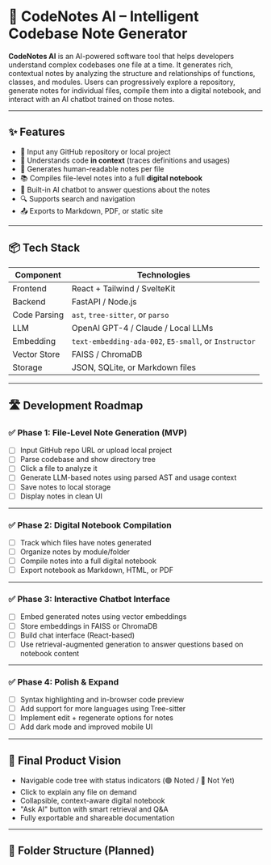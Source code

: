 # 🧠 CodeNotes AI – Intelligent Codebase Note Generator

**CodeNotes AI** is an AI-powered software tool that helps developers understand complex codebases one file at a time. It generates rich, contextual notes by analyzing the structure and relationships of functions, classes, and modules. Users can progressively explore a repository, generate notes for individual files, compile them into a digital notebook, and interact with an AI chatbot trained on those notes.

---

## ✨ Features

- 📂 Input any GitHub repository or local project
- 🧠 Understands code **in context** (traces definitions and usages)
- 📝 Generates human-readable notes per file
- 📚 Compiles file-level notes into a full **digital notebook**
- 💬 Built-in AI chatbot to answer questions about the notes
- 🔍 Supports search and navigation
- 📤 Exports to Markdown, PDF, or static site

---

## 📦 Tech Stack

| Component | Technologies |
|----------|--------------|
| Frontend | React + Tailwind / SvelteKit |
| Backend | FastAPI / Node.js |
| Code Parsing | `ast`, `tree-sitter`, or `parso` |
| LLM | OpenAI GPT-4 / Claude / Local LLMs |
| Embedding | `text-embedding-ada-002`, `E5-small`, or `Instructor` |
| Vector Store | FAISS / ChromaDB |
| Storage | JSON, SQLite, or Markdown files |

---

## 🛣️ Development Roadmap

### ✅ **Phase 1: File-Level Note Generation (MVP)**
- [ ] Input GitHub repo URL or upload local project
- [ ] Parse codebase and show directory tree
- [ ] Click a file to analyze it
- [ ] Generate LLM-based notes using parsed AST and usage context
- [ ] Save notes to local storage
- [ ] Display notes in clean UI

---

### ✅ **Phase 2: Digital Notebook Compilation**
- [ ] Track which files have notes generated
- [ ] Organize notes by module/folder
- [ ] Compile notes into a full digital notebook
- [ ] Export notebook as Markdown, HTML, or PDF

---

### ✅ **Phase 3: Interactive Chatbot Interface**
- [ ] Embed generated notes using vector embeddings
- [ ] Store embeddings in FAISS or ChromaDB
- [ ] Build chat interface (React-based)
- [ ] Use retrieval-augmented generation to answer questions based on notebook content

---

### ✅ **Phase 4: Polish & Expand**
- [ ] Syntax highlighting and in-browser code preview
- [ ] Add support for more languages using Tree-sitter
- [ ] Implement edit + regenerate options for notes
- [ ] Add dark mode and improved mobile UI

---

## 📸 Final Product Vision

- Navigable code tree with status indicators (🟢 Noted / 🔴 Not Yet)
- Click to explain any file on demand
- Collapsible, context-aware digital notebook
- "Ask AI" button with smart retrieval and Q&A
- Fully exportable and shareable documentation

---

## 📂 Folder Structure (Planned)

